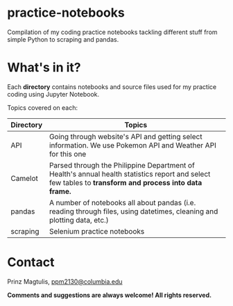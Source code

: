 # practice-notebooks
Compilation of my coding practice notebooks tackling different stuff from simple Python to scraping and pandas.

# What's in it?

Each **directory** contains notebooks and source files used for my practice coding using Jupyter Notebook.

Topics covered on each:

|Directory|Topics|
|---|---|
|API|Going through website's API and getting select information. We use Pokemon API and Weather API for this one|
|Camelot|Parsed through the Philippine Department of Health's annual health statistics report and select few tables to **transform and process into data frame.**|
|pandas|A number of notebooks all about pandas (i.e. reading through files, using datetimes, cleaning and plotting data, etc.)|
|scraping|Selenium practice notebooks|

# Contact

Prinz Magtulis, [ppm2130@columbia.edu](mailto:ppm2130@columbia.edu)

**Comments and suggestions are always welcome! All rights reserved.**
